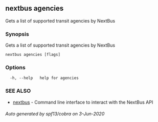 ## nextbus agencies

Gets a list of supported transit agencies by NextBus

### Synopsis

Gets a list of supported transit agencies by NextBus

```
nextbus agencies [flags]
```

### Options

```
  -h, --help   help for agencies
```

### SEE ALSO

* [nextbus](nextbus.md)	 - Command line interface to interact with the NextBus API

###### Auto generated by spf13/cobra on 3-Jun-2020
